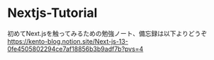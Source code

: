 # Nextjs-Tutorial
初めてNext.jsを触ってみるための勉強ノート、備忘録は以下よりどうぞ
https://kento-blog.notion.site/Next-js-13-0fe4505802294ce7af18856b3b9adf7b?pvs=4
